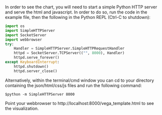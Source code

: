 In order to see the chart, you will need to start a simple Python HTTP server and serve the html and javascript. In order to do so, run the code in the example file, then the following in the Python REPL (Ctrl-C to shutdown): 

```python
import os
import SimpleHTTPServer
import SocketServer
import webbrowser
try: 
    Handler = SimpleHTTPServer.SimpleHTTPRequestHandler
    httpd = SocketServer.TCPServer(("", 8000), Handler)
    httpd.serve_forever()
except KeyboardInterrupt: 
    httpd.shutdown()
    httpd.server_close()
```

Alternatively, within the terminal/cmd window you can cd to your directory containing the json/html/css/js files and run the following command: 

```shell
$python -m SimpleHTTPServer 8000
```

Point your webbrowser to http://localhost:8000/vega_template.html to see the visualization.

